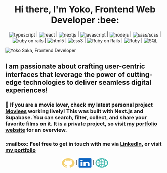 <h1 align="center"> Hi there, I'm Yoko, Frontend Web Developer :bee:</h1>
<p align="center">
  <img align="center" src='https://github.com/yocosaka/yocosaka/blob/master/images/typeScript.svg' alt='typescript'  height="30" width="40"> |
  <img align="center" src='https://github.com/yocosaka/yocosaka/blob/master/images/react.svg' alt='react'  height="30" width="40"> |
  <img align="center" src='https://github.com/yocosaka/yocosaka/blob/master/images/nextjs.svg' alt='nextjs'  height="30" width="40"> |
  <img align="center" src='https://github.com/yocosaka/yocosaka/blob/master/images/js.svg' alt='javascript'  height="30" width="40"> |
  <img align="center" src='https://github.com/yocosaka/yocosaka/blob/master/images/node.svg' alt='nodejs'  height="30" width="40"> |
  <img align="center" src='https://github.com/yocosaka/yocosaka/blob/master/images/sass.svg' alt='sass/scss'  height="30" width="40"> |
  <img align="center" src='https://github.com/yocosaka/yocosaka/blob/master/images/rubyonrails.svg' alt='ruby on rails'  height="30" width="40"> |
  <img align="center" src='https://github.com/yocosaka/yocosaka/blob/master/images/html5.svg' alt='html5'  height="30" width="40"> |
  <img align="center" src='https://github.com/yocosaka/yocosaka/blob/master/images/css3.svg' alt='css3'  height="30" width="40"> |
  <img align="center" src='https://github.com/yocosaka/yocosaka/blob/master/images/rubyonrails.svg' alt='Ruby on Rails'  height="30" width="40"> |
  <img align="center" src='https://github.com/yocosaka/yocosaka/blob/master/images/ruby.svg' alt='Ruby'  height="30" width="40"> |
  <img align="center" src='https://github.com/yocosaka/yocosaka/blob/master/images/sql.svg' alt='SQL'  height="30" width="40">
</p>
<img src="https://github.com/yocosaka/yocosaka/blob/master/images/image.jpg" alt="Yoko Saka, Frontend Developer">

<h2>
I am passionate about crafting user-centric interfaces that leverage the power of cutting-edge technologies to deliver seamless digital experiences!
</h2>

<h3>
🎥 If you are a movie lover, check my latest personal project <a href="https://www.moviees.life/" target="_blank">Moviees</a> working lively! This was built with Next.js and Supabase. You can search, filter, collect, and share your favorite films on it. It is a private project, so visit <a href="https://www.yocosaka.tech/" target="_blank">my portfolio website</a> for an overview.
</h3>

<h3>
:mailbox: Feel free to get in touch with me via <a href="https://www.linkedin.com/in/yokosaka/" target="_blank">LinkedIn</a>, or visit <a href="https://www.yocosaka.tech/" target="_blank">my portfolio</a> 
</h3>

<p align="center">
<a href="https://github.com/yocosaka" target="blank"><img align="center" src='https://github.com/yocosaka/yocosaka/blob/master/images/github-n.svg' alt='github'  height="30" width="40"></a>  | <a href="https://www.linkedin.com/in/yokosaka/" target="blank"><img align="center" src="https://github.com/yocosaka/yocosaka/blob/master/images/linkedin.svg" alt="LinkedIn @yokosaka" height="30" width="40" /></a> | <a href="https://www.yocosaka.tech/" target="blank"><img align="center" src="https://github.com/yocosaka/yocosaka/blob/master/images/global.svg" alt="yocosaka Portflio" height="30" width="40" /></a>
</p>
